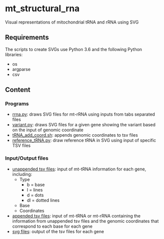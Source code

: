 # **mt_structural_rna**
Visual representations of mitochondrial tRNA and rRNA using SVG

## Requirements
The scripts to create SVGs use Python 3.6 and the following Python libraries:
- os
- argparse
- csv

## Content

### Programs
- [rrna.py](rrna.py): draws SVG files for mt-rRNA using inputs from tabs separated files
- [variant.py](variant.py): draws SVG files for a given gene showing the variant based on the input of genomic coordinate
- [tRNA_add_coord.sh](variant.py): appends genomic coordinates to tsv files
- [reference_tRNA.py](variant.py): draw reference tRNA in SVG using input of specific TSV files

### Input/Output files
- [unappended tsv files](https://github.com/leklab/mt_structural_rna/tree/master/tsv): input of mt-tRNA information for each gene, including:
  - Type
    - b = base
    - l = lines
    - d = dots
    - dl = dotted lines
  - Base
  - Coordinates
- [appended tsv files](https://github.com/leklab/mt_structural_rna/tree/master/tsv/tsv_appended): input of mt-tRNA or mt-rRNA containing the information from unappended tsv files and the genomic coordinates that correspond to each base for each gene
- [svg files](https://github.com/leklab/mt_structural_rna/tree/master/svg): output of the tsv files for each gene
